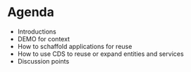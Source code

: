 # Agenda

- Introductions
- DEMO for context
- How to schaffold applications for reuse
- How to use CDS to reuse or expand entities and services 
- Discussion points